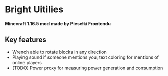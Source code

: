 # Bright Uitilies

#### Minecraft 1.16.5 mod made by Piesełki Frontendu

## Key features

- Wrench able to rotate blocks in any direction
- Playing sound if someone mentions you, text coloring for mentions of online players
- (TODO) Power proxy for measuring power generation and consumption
